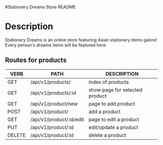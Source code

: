 #Stationery Dreams Store README

# Description
Stationery Dreams is an online store featuring Asian stationery items galore! Every person's dreams items will be featured here. 


## Routes for products
   VERB 		 | 		  PATH 		 |  	 DESCRIPTION
------------ | ------------- | -------------------
GET | /api/v1/products/ | index of products |
GET | /api/v1/products/:id | show page for selected product |
GET | /api/v1/product/new | page to add product |
POST | /api/v1/product/ | add a product |
GET | /api/v1/product/:id/edit | page to edit a product |
PUT | /api/v1/product/:id | edit/update a product |
DELETE | /api/v1/product/:id | delete a product |
